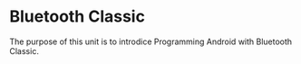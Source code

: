 # Bluetooth Classic
The purpose of this unit is to introdice Programming Android with Bluetooth Classic.
